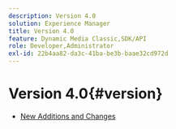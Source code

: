 ```yaml
---
description: Version 4.0
solution: Experience Manager
title: Version 4.0
feature: Dynamic Media Classic,SDK/API
role: Developer,Administrator
exl-id: 22b4aa82-da3c-41ba-be3b-baae32cd972d
---
```

# Version 4.0{#version}

* [New Additions and Changes](r-4-0-new.md)
